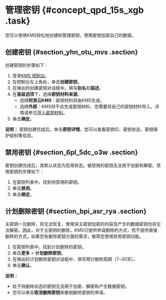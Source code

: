 # 管理密钥 {#concept_qpd_15s_xgb .task}

您可以使用KMS轻松地创建和管理密钥，使用密钥加密自己的数据。

## 创建密钥 {#section_yhn_otu_mvs .section}

创建密钥的步骤如下：

1.  登录[KMS 控制台](https://kms.console.aliyun.com)。
2.  在控制台左上角处，单击**创建密钥**。
3.  在弹出的创建密钥对话框中，填写**别名**和**描述**。
4.  在**高级选项**下，选择**密钥材料来源**。 
    -   选择**阿里云KMS**：密钥材料将由KMS生成。
    -   选择**外部**：KMS将不会生成密钥材料，您需要将自己的密钥材料导入。详情请参见[导入密钥材料](../../../../intl.zh-CN/用户指南/导入密钥材料.md#)。
5.  单击**确定**。

**说明：** 密钥创建完成后，单击**密钥详情**，您可以查看密钥ID、密钥状态、密钥保护级别等信息。

## 禁用密钥 {#section_6pl_5dc_o3w .section}

密钥创建完成后，其默认状态为启用状态。被禁用的密钥无法用于加密和解密。禁用密钥的步骤如下：

1.  在密钥列表中，找到待禁用的密钥。
2.  单击**禁用**。
3.  单击**确定**。

## 计划删除密钥 {#section_bpi_asr_rya .section}

主密钥一旦删除，将无法恢复，使用该主密钥加密的内容及产生的数据密钥也将无法解密。因此，对于主密钥的删除，KMS只提供申请删除的方式，而不提供直接删除的方式。如果您有删除密钥方面的需求，推荐您使用禁用密钥功能。

1.  在密钥列表中，找到计划删除的密钥。
2.  单击**更多** \> **计划删除密钥**。
3.  在弹出的计划删除密钥对话框中，填写预计删除周期（7~30天）。
4.  单击**确认**。

**说明：** 

-   处于待删除状态的密钥无法用于加密、解密和产生数据密钥。
-   您可以单击**取消删除密钥**来撤销删除密钥的申请。

